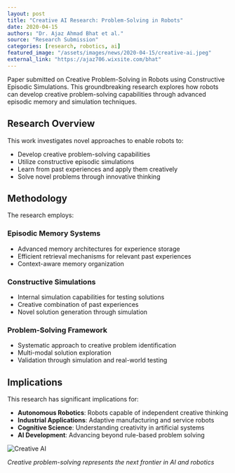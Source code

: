 ```yaml
---
layout: post
title: "Creative AI Research: Problem-Solving in Robots"
date: 2020-04-15
authors: "Dr. Ajaz Ahmad Bhat et al."
source: "Research Submission"
categories: [research, robotics, ai]
featured_image: "/assets/images/news/2020-04-15/creative-ai.jpeg"
external_link: "https://ajaz706.wixsite.com/bhat"
---
```


Paper submitted on Creative Problem-Solving in Robots using Constructive Episodic Simulations. This groundbreaking research explores how robots can develop creative problem-solving capabilities through advanced episodic memory and simulation techniques.

## Research Overview

This work investigates novel approaches to enable robots to:

- Develop creative problem-solving capabilities
- Utilize constructive episodic simulations
- Learn from past experiences and apply them creatively
- Solve novel problems through innovative thinking

## Methodology

The research employs:

### Episodic Memory Systems
- Advanced memory architectures for experience storage
- Efficient retrieval mechanisms for relevant past experiences
- Context-aware memory organization

### Constructive Simulations
- Internal simulation capabilities for testing solutions
- Creative combination of past experiences
- Novel solution generation through simulation

### Problem-Solving Framework
- Systematic approach to creative problem identification
- Multi-modal solution exploration
- Validation through simulation and real-world testing

## Implications

This research has significant implications for:

- **Autonomous Robotics**: Robots capable of independent creative thinking
- **Industrial Applications**: Adaptive manufacturing and service robots
- **Cognitive Science**: Understanding creativity in artificial systems
- **AI Development**: Advancing beyond rule-based problem solving

![Creative AI](/assets/images/news/2020-04-15/creative-ai.jpeg)

*Creative problem-solving represents the next frontier in AI and robotics*